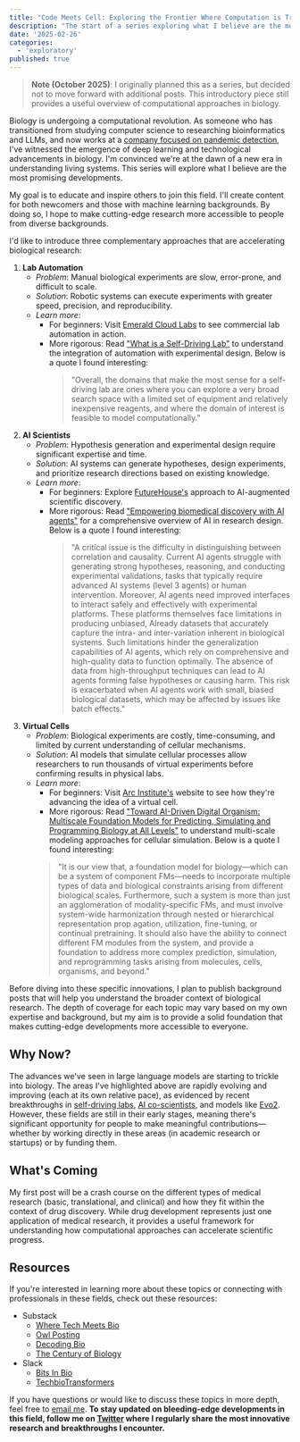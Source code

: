 ```yaml
---
title: "Code Meets Cell: Exploring the Frontier Where Computation is Transforming Biology"
description: "The start of a series exploring what I believe are the most promising developments in biological research."
date: '2025-02-26'
categories:
  - 'exploratory'
published: true
---
```


> **Note (October 2025)**: I originally planned this as a series, but decided not to move forward with additional posts. This introductory piece still provides a useful overview of computational approaches in biology.

Biology is undergoing a computational revolution. As someone who has transitioned from studying computer science to researching bioinformatics and LLMs, and now works at a [company focused on pandemic detection](https://naobservatory.org/), I've witnessed the emergence of deep learning and technological advancements in biology. I'm convinced we're at the dawn of a new era in understanding living systems. This series will explore what I believe are the most promising developments.

My goal is to educate and inspire others to join this field. I'll create content for both newcomers and those with machine learning backgrounds. By doing so, I hope to make cutting-edge research more accessible to people from diverse backgrounds.

I'd like to introduce three complementary approaches that are accelerating biological research:
1. **Lab Automation** 
	- *Problem*: Manual biological experiments are slow, error-prone, and difficult to scale.
	- *Solution*: Robotic systems can execute experiments with greater speed, precision, and reproducibility.
	- *Learn more*:
		- For beginners: Visit [Emerald Cloud Labs](https://www.emeraldcloudlab.com/) to see commercial lab automation in action.
		- More rigorous: Read ["What is a Self-Driving Lab"](https://stefangolas.substack.com/p/what-is-a-self-driving-lab) to understand the integration of automation with experimental design. Below is a quote I found interesting:
			> "Overall, the domains that make the most sense for a self-driving lab are ones where you can explore a very broad search space with a limited set of equipment and relatively inexpensive reagents, and where the domain of interest is feasible to model computationally."
2. **AI Scientists**
	- *Problem*: Hypothesis generation and experimental design require significant expertise and time.
	- *Solution*: AI systems can generate hypotheses, design experiments, and prioritize research directions based on existing knowledge.
	- *Learn more*: 
		- For beginners: Explore [FutureHouse's](https://www.futurehouse.org/) approach to AI-augmented scientific discovery. 
		- More rigorous: Read ["Empowering biomedical discovery with AI agents"](https://doi.org/10.1016/j.cell.2024.09.022) for a comprehensive overview of AI in research design. Below is a quote I found interesting:
			> "A critical issue is the difficulty in distinguishing between correlation and causality. Current AI agents struggle with generating strong hypotheses, reasoning, and conducting experimental validations, tasks that typically require advanced AI systems (level 3 agents) or human intervention. Moreover, AI agents need improved interfaces to interact safely and effectively with experimental platforms. These platforms themselves face limitations in producing unbiased, AIready datasets that accurately capture the intra- and inter-variation inherent in biological systems. Such limitations hinder the generalization capabilities of AI agents, which rely on comprehensive and high-quality data to function optimally. The absence of data from high-throughput techniques can lead to AI agents forming false hypotheses or causing harm. This risk is exacerbated when AI agents work with small, biased biological datasets, which may be affected by issues like batch effects."
3. **Virtual Cells**
	- *Problem*: Biological experiments are costly, time-consuming, and limited by current understanding of cellular mechanisms. 
	- *Solution*: AI models that simulate cellular processes allow researchers to run thousands of virtual experiments before confirming results in physical labs.
	- *Learn more*:
		- For beginners: Visit [Arc Institute's](https://arcinstitute.org/) website to see how they're advancing the idea of a virtual cell. 
		- More rigorous: Read ["Toward AI-Driven Digital Organism: Multiscale Foundation Models for Predicting, Simulating and Programming Biology at All Levels"](https://doi.org/10.48550/arXiv.2412.06993) to understand multi-scale modeling approaches for cellular simulation. Below is a quote I found interesting:
		> "It is our view that, a foundation model for biology—which can be a system of component FMs—needs to incorporate multiple types of data and biological constraints arising from different biological scales. Furthermore, such a system is more than just an agglomeration of modality-specific FMs, and must involve system-wide harmonization through nested or hierarchical representation prop agation, utilization, fine-tuning, or continual pretraining. It should also have the ability to connect different FM modules from the system, and provide a foundation to address more complex prediction, simulation, and reprogramming tasks arising from molecules, cells, organisms, and beyond."

Before diving into these specific innovations, I plan to publish background posts that will help you understand the broader context of biological research. The depth of coverage for each topic may vary based on my own expertise and background, but my aim is to provide a solid foundation that makes cutting-edge developments more accessible to everyone.
## Why Now?
The advances we've seen in large language models are starting to trickle into biology. The areas I've highlighted above are rapidly evolving and improving (each at its own relative pace), as evidenced by recent breakthroughs in [self-driving labs](https://doi.org/10.1038/s44286-023-00002-4), [AI co-scientists](https://research.google/blog/accelerating-scientific-breakthroughs-with-an-ai-co-scientist/), and models like [Evo2](https://doi.org/10.1101/2025.02.18.638918). However, these fields are still in their early stages, meaning there's significant opportunity for people to make meaningful contributions—whether by working directly in these areas (in academic research or startups) or by funding them.
## What's Coming
My first post will be a crash course on the different types of medical research (basic, translational, and clinical) and how they fit within the context of drug discovery. While drug development represents just one application of medical research, it provides a useful framework for understanding how computational approaches can accelerate scientific progress.
## Resources
If you're interested in learning more about these topics or connecting with professionals in these fields, check out these resources:
- Substack
	- [Where Tech Meets Bio](https://www.techlifesci.com/)
	- [Owl Posting](https://www.owlposting.com/)
	- [Decoding Bio](https://decodingbio.substack.com/)
	- [The Century of Biology](https://centuryofbio.com/)
- Slack 
	- [Bits In Bio](https://www.bitsinbio.org/)
	- [TechbioTransformers](https://x.com/techbi0?lang=en)

If you have questions or would like to discuss these topics in more depth, feel free to [email me](mailto:harmonsbhasin@gmail.com). **To stay updated on bleeding-edge developments in this field, follow me on [Twitter](https://x.com/_harm0n) where I regularly share the most innovative research and breakthroughs I encounter.**
